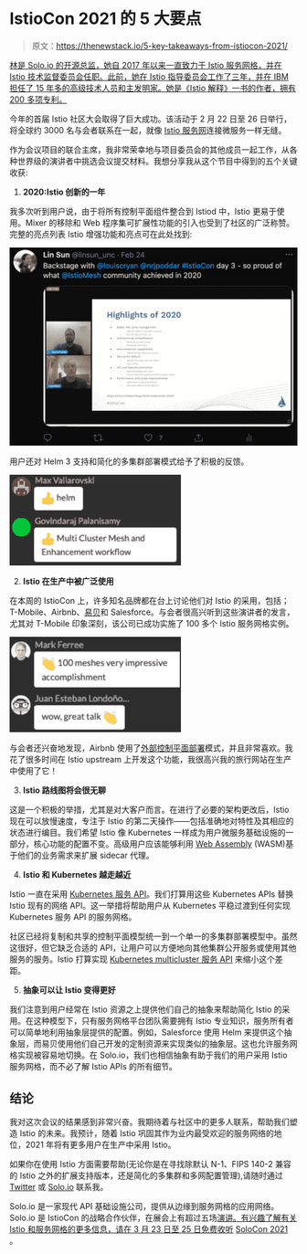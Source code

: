 # IstioCon 2021 的 5 大要点

> 原文：<https://thenewstack.io/5-key-takeaways-from-istiocon-2021/>

[](https://www.linkedin.com/in/lin-sun-a9b7a81/)

[林是 Solo.io 的开源总监，她自 2017 年以来一直致力于 Istio 服务网格，并在 Istio 技术监督委员会任职。此前，她在 Istio 指导委员会工作了三年，并在 IBM 担任了 15 年多的高级技术人员和主发明家。她是《Istio 解释》一书的作者，拥有 200 多项专利。](https://www.linkedin.com/in/lin-sun-a9b7a81/)

[](https://www.linkedin.com/in/lin-sun-a9b7a81/)[](https://www.linkedin.com/in/lin-sun-a9b7a81/)

今年的首届 Istio 社区大会取得了巨大成功。该活动于 2 月 22 日至 26 日举行，将全球约 3000 名与会者联系在一起，就像 [Istio 服务网](https://istio.io/latest/docs/concepts/what-is-istio/)连接微服务一样无缝。

作为会议项目的联合主席，我非常荣幸地与项目委员会的其他成员一起工作，从各种世界级的演讲者中挑选会议提交材料。我想分享我从这个节目中得到的五个关键收获:

1.  **2020:Istio 创新的一年**

我多次听到用户说，由于将所有控制平面组件整合到 Istiod 中，Istio 更易于使用。Mixer 的移除和 Web 程序集可扩展性功能的引入也受到了社区的广泛称赞。完整的亮点列表 Istio 增强功能和亮点可在此处找到:

![](img/247d8312f437a2dff20896cbfef15b2e.png)

用户还对 Helm 3 支持和简化的多集群部署模式给予了积极的反馈。

![](img/383e1ca50ea5945ffdd640f231c5173e.png)

2.  **Istio 在生产中被广泛使用**

在本周的 IstioCon 上，许多知名品牌都在台上讨论他们对 Istio 的采用，包括；T-Mobile、Airbnb、[易贝](https://tech.ebayinc.com/?utm_content=inline-mention)和 Salesforce。与会者很高兴听到这些演讲者的发言，尤其对 T-Mobile 印象深刻，该公司已成功实施了 100 多个 Istio 服务网格实例。

![](img/2175ab700660f2dd1daf7219339614c2.png)

与会者还兴奋地发现，Airbnb 使用了[外部控制平面部署](https://istio.io/latest/blog/2020/new-deployment-model/)模式，并且非常喜欢。我花了很多时间在 Istio upstream 上开发这个功能，我很高兴我的旅行网站在生产中使用了它！

3.  **Istio 路线图将会很无聊**

这是一个积极的举措，尤其是对大客户而言。在进行了必要的架构更改后，Istio 现在可以放慢速度，专注于 Istio 的第二天操作——包括准确地对特性及其相应的状态进行编目。我们希望 Istio 像 Kubernetes 一样成为用户微服务基础设施的一部分，核心功能的配置不变。高级用户应该能够利用 [Web Assembly](https://thenewstack.io/webassembly-could-be-the-key-for-cloud-native-extensibility/) (WASM)基于他们的业务需求来扩展 sidecar 代理。

4.  **Istio 和 Kubernetes 越走越近**

Istio 一直在采用 [Kubernetes 服务 API](https://istio.io/latest/docs/tasks/traffic-management/ingress/service-apis/)。我们打算用这些 Kubernetes APIs 替换 Istio 现有的网络 API。这一举措将帮助用户从 Kubernetes 平稳过渡到任何实现 Kubernetes 服务 API 的服务网格。

社区已经将复制和共享的控制平面模型统一到一个单一的多集群部署模型中。虽然这很好，但它缺乏合适的 API，让用户可以方便地向其他集群公开服务或使用其他服务的服务。Istio 打算实现 [Kubernetes multicluster 服务 API](https://github.com/kubernetes/enhancements/tree/master/keps/sig-multicluster/1645-multi-cluster-services-api) 来缩小这个差距。

5.  **抽象可以让 Istio 变得更好**

我们注意到用户经常在 Istio 资源之上提供他们自己的抽象来帮助简化 Istio 的采用。在这种模型下，只有服务网格平台团队需要拥有 Istio 专业知识，服务所有者可以简单地利用抽象层提供的配置。例如，Salesforce 使用 Helm 来提供这个抽象层，而易贝使用他们自己开发的定制资源来实现类似的抽象层。这也允许服务网格实现被容易地切换。在 Solo.io，我们也相信抽象有助于我们的用户采用 Istio 服务网格，而不必了解 Istio APIs 的所有细节。

## **结论**

我对这次会议的结果感到非常兴奋。我期待着与社区中的更多人联系，帮助我们塑造 Istio 的未来。我预计，随着 Istio 巩固其作为业内最受欢迎的服务网络的地位，2021 年将有更多用户在生产中采用 Istio。

如果你在使用 Istio 方面需要帮助(无论你是在寻找除默认 N-1、FIPS 140-2 兼容的 Istio 之外的扩展支持版本，还是简化的多集群和多网配置管理),请随时通过 [Twitter](https://twitter.com/linsun) 或 [Solo.io](https://www.solo.io/company/contact/) 联系我。

Solo.io 是一家现代 API 基础设施公司，提供从边缘到服务网格的应用网络。Solo.io 是 IstioCon 的战略合作伙伴，在展会上有超过五场[演讲。有兴趣了解有关 Istio 和服务网格的更多信息，请在 3 月 23 日至 25 日免费收听](https://www.solo.io/blog/catch-all-7-solo-io-sessions-at-istiocon/) [SoloCon 2021](https://www.solo.io/solocon/) 。

<svg xmlns:xlink="http://www.w3.org/1999/xlink" viewBox="0 0 68 31" version="1.1"><title>Group</title> <desc>Created with Sketch.</desc></svg>